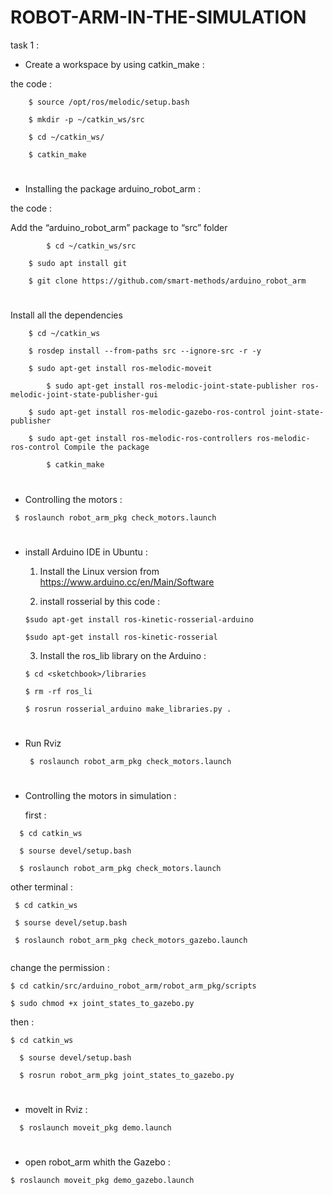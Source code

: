 # ROBOT-ARM-IN-THE-SIMULATION
 task 1 :

- Create a workspace by using catkin_make :

the code :
````
    $ source /opt/ros/melodic/setup.bash

    $ mkdir -p ~/catkin_ws/src 

    $ cd ~/catkin_ws/ 

    $ catkin_make 
````


# 
- Installing the package arduino_robot_arm : 

the code :

Add the “arduino_robot_arm” package to “src” folder

```
        $ cd ~/catkin_ws/src

	$ sudo apt install git

	$ git clone https://github.com/smart-methods/arduino_robot_arm
```

# 
 
Install all the dependencies 

```````
	$ cd ~/catkin_ws

	$ rosdep install --from-paths src --ignore-src -r -y

	$ sudo apt-get install ros-melodic-moveit

        $ sudo apt-get install ros-melodic-joint-state-publisher ros-melodic-joint-state-publisher-gui

	$ sudo apt-get install ros-melodic-gazebo-ros-control joint-state-publisher

	$ sudo apt-get install ros-melodic-ros-controllers ros-melodic-ros-control Compile the package

        $ catkin_make
```````

# 

- Controlling the motors :

 ` $ roslaunch robot_arm_pkg check_motors.launch`
# 
- install Arduino IDE in Ubuntu :


  1. Install the Linux version from https://www.arduino.cc/en/Main/Software

  2. install rosserial by this code :

   ```
   $sudo apt-get install ros-kinetic-rosserial-arduino

   $sudo apt-get install ros-kinetic-rosserial
   ```

  3. Install the ros_lib library on the Arduino :

   ```
   $ cd <sketchbook>/libraries

   $ rm -rf ros_li

  $ rosrun rosserial_arduino make_libraries.py .
  ```
# 
- Run Rviz

  ` $ roslaunch robot_arm_pkg check_motors.launch`
# 
- Controlling the motors in simulation :

  first : 
```
  $ cd catkin_ws

  $ sourse devel/setup.bash

  $ roslaunch robot_arm_pkg check_motors.launch
```
  other terminal :

 ```
  $ cd catkin_ws

  $ sourse devel/setup.bash

  $ roslaunch robot_arm_pkg check_motors_gazebo.launch
  
```

  change the permission :
  

``` 
$ cd catkin/src/arduino_robot_arm/robot_arm_pkg/scripts

$ sudo chmod +x joint_states_to_gazebo.py
```

  then : 

```
$ cd catkin_ws

  $ sourse devel/setup.bash

  $ rosrun robot_arm_pkg joint_states_to_gazebo.py
  ```
# 
- movelt in Rviz :

`  $ roslaunch moveit_pkg demo.launch`
# 
 - open robot_arm whith the Gazebo :

  `$ roslaunch moveit_pkg demo_gazebo.launch`
  
